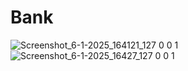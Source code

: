 # Bank
![Screenshot_6-1-2025_164121_127 0 0 1](https://github.com/user-attachments/assets/aa948d52-a523-4a7a-aee7-ce4ae0fbc9ee)
![Screenshot_6-1-2025_16427_127 0 0 1](https://github.com/user-attachments/assets/9e6d7b29-ae15-4465-8e86-bea5c59ee6b5)

